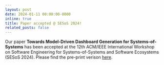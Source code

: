 ```yaml
---
layout: post
date: 2024-01-11 00:00:00-0000
inline: true
title: Paper accepted @ SESoS 2024!
related_posts: false
---
```


Our paper **Towards Model-Driven Dashboard Generation for Systems-of-Systems**
has been accepted at the 12th ACM/IEEE International Workshop on Software Engineering for Systems-of-Systems and
Software Ecosystems (SESoS 2024). Please find the pre-print verison [here](https://arxiv.org/abs/2402.15257).